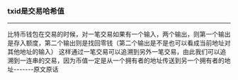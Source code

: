 <h3>txid是交易哈希值</h3>
<hr>
比特币钱包在交易的时候，对一笔交易如果有一个输入，两个输出，则第一个输出是存入额度，第二个输出则是找回零钱（第二个输出是不是也可以看成当前地址对其他地址的输入）
这样通过一笔交易可以追溯到另外一笔交易，由此我们可以追溯到一连串的交易，因为币值⼀定是从⼀个拥有者的地址传送到另⼀个拥有者的地址-------原文原话
